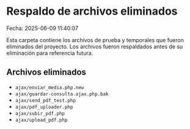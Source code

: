 # Respaldo de archivos eliminados

Fecha: 2025-06-09 11:40:07

Esta carpeta contiene los archivos de prueba y temporales que fueron eliminados del proyecto.
Los archivos fueron respaldados antes de su eliminación para referencia futura.

## Archivos eliminados

- `ajax/enviar_media.php.new`
- `ajax/guardar-consulta.ajax.php.bak`
- `ajax/send_pdf_test.php`
- `ajax/pdf_uploader.php`
- `ajax/subir_pdf.php`
- `ajax/upload_pdf.php`
